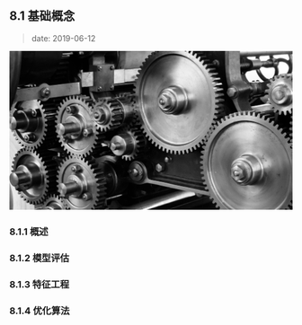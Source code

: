 ## 8.1 基础概念

>date: 2019-06-12

![](../assets/images/81.jpg)

### 8.1.1 概述

### 8.1.2 模型评估

### 8.1.3 特征工程

### 8.1.4 优化算法